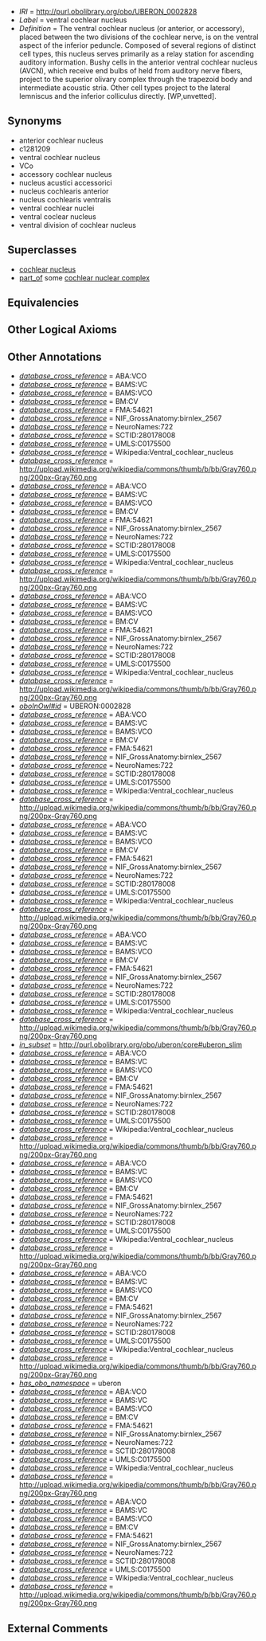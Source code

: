  * *IRI* = http://purl.obolibrary.org/obo/UBERON_0002828
 * *Label* = ventral cochlear nucleus
 * *Definition* = The ventral cochlear nucleus (or anterior, or accessory), placed between the two divisions of the cochlear nerve, is on the ventral aspect of the inferior peduncle. Composed of several regions of distinct cell types, this nucleus serves primarily as a relay station for ascending auditory information. Bushy cells in the anterior ventral cochlear nucleus (AVCN), which receive end bulbs of held from auditory nerve fibers, project to the superior olivary complex through the trapezoid body and intermediate acoustic stria. Other cell types project to the lateral lemniscus and the inferior colliculus directly. [WP,unvetted].

## Synonyms

 * anterior cochlear nucleus
 * c1281209
 * ventral cochlear nucleus
 * VCo
 * accessory cochlear nucleus
 * nucleus acustici accessorici
 * nucleus cochlearis anterior
 * nucleus cochlearis ventralis
 * ventral cochlear nuclei
 * ventral coclear nucleus
 * ventral division of cochlear nucleus

## Superclasses

 * [cochlear nucleus](../../UBERON/20/UBERON_0001720.md)
 * [part_of](../../BFO/50/BFO_0000050.md) some [cochlear nuclear complex](../../UBERON/10/UBERON_0002610.md)

## Equivalencies


## Other Logical Axioms


## Other Annotations

 * *[database_cross_reference](../../ef/oboInOwl#hasDbXref.md)* = ABA:VCO
 * *[database_cross_reference](../../ef/oboInOwl#hasDbXref.md)* = BAMS:VC
 * *[database_cross_reference](../../ef/oboInOwl#hasDbXref.md)* = BAMS:VCO
 * *[database_cross_reference](../../ef/oboInOwl#hasDbXref.md)* = BM:CV
 * *[database_cross_reference](../../ef/oboInOwl#hasDbXref.md)* = FMA:54621
 * *[database_cross_reference](../../ef/oboInOwl#hasDbXref.md)* = NIF_GrossAnatomy:birnlex_2567
 * *[database_cross_reference](../../ef/oboInOwl#hasDbXref.md)* = NeuroNames:722
 * *[database_cross_reference](../../ef/oboInOwl#hasDbXref.md)* = SCTID:280178008
 * *[database_cross_reference](../../ef/oboInOwl#hasDbXref.md)* = UMLS:C0175500
 * *[database_cross_reference](../../ef/oboInOwl#hasDbXref.md)* = Wikipedia:Ventral_cochlear_nucleus
 * *[database_cross_reference](../../ef/oboInOwl#hasDbXref.md)* = http://upload.wikimedia.org/wikipedia/commons/thumb/b/bb/Gray760.png/200px-Gray760.png
 * *[database_cross_reference](../../ef/oboInOwl#hasDbXref.md)* = ABA:VCO
 * *[database_cross_reference](../../ef/oboInOwl#hasDbXref.md)* = BAMS:VC
 * *[database_cross_reference](../../ef/oboInOwl#hasDbXref.md)* = BAMS:VCO
 * *[database_cross_reference](../../ef/oboInOwl#hasDbXref.md)* = BM:CV
 * *[database_cross_reference](../../ef/oboInOwl#hasDbXref.md)* = FMA:54621
 * *[database_cross_reference](../../ef/oboInOwl#hasDbXref.md)* = NIF_GrossAnatomy:birnlex_2567
 * *[database_cross_reference](../../ef/oboInOwl#hasDbXref.md)* = NeuroNames:722
 * *[database_cross_reference](../../ef/oboInOwl#hasDbXref.md)* = SCTID:280178008
 * *[database_cross_reference](../../ef/oboInOwl#hasDbXref.md)* = UMLS:C0175500
 * *[database_cross_reference](../../ef/oboInOwl#hasDbXref.md)* = Wikipedia:Ventral_cochlear_nucleus
 * *[database_cross_reference](../../ef/oboInOwl#hasDbXref.md)* = http://upload.wikimedia.org/wikipedia/commons/thumb/b/bb/Gray760.png/200px-Gray760.png
 * *[database_cross_reference](../../ef/oboInOwl#hasDbXref.md)* = ABA:VCO
 * *[database_cross_reference](../../ef/oboInOwl#hasDbXref.md)* = BAMS:VC
 * *[database_cross_reference](../../ef/oboInOwl#hasDbXref.md)* = BAMS:VCO
 * *[database_cross_reference](../../ef/oboInOwl#hasDbXref.md)* = BM:CV
 * *[database_cross_reference](../../ef/oboInOwl#hasDbXref.md)* = FMA:54621
 * *[database_cross_reference](../../ef/oboInOwl#hasDbXref.md)* = NIF_GrossAnatomy:birnlex_2567
 * *[database_cross_reference](../../ef/oboInOwl#hasDbXref.md)* = NeuroNames:722
 * *[database_cross_reference](../../ef/oboInOwl#hasDbXref.md)* = SCTID:280178008
 * *[database_cross_reference](../../ef/oboInOwl#hasDbXref.md)* = UMLS:C0175500
 * *[database_cross_reference](../../ef/oboInOwl#hasDbXref.md)* = Wikipedia:Ventral_cochlear_nucleus
 * *[database_cross_reference](../../ef/oboInOwl#hasDbXref.md)* = http://upload.wikimedia.org/wikipedia/commons/thumb/b/bb/Gray760.png/200px-Gray760.png
 * *[oboInOwl#id](../../id/oboInOwl#id.md)* = UBERON:0002828
 * *[database_cross_reference](../../ef/oboInOwl#hasDbXref.md)* = ABA:VCO
 * *[database_cross_reference](../../ef/oboInOwl#hasDbXref.md)* = BAMS:VC
 * *[database_cross_reference](../../ef/oboInOwl#hasDbXref.md)* = BAMS:VCO
 * *[database_cross_reference](../../ef/oboInOwl#hasDbXref.md)* = BM:CV
 * *[database_cross_reference](../../ef/oboInOwl#hasDbXref.md)* = FMA:54621
 * *[database_cross_reference](../../ef/oboInOwl#hasDbXref.md)* = NIF_GrossAnatomy:birnlex_2567
 * *[database_cross_reference](../../ef/oboInOwl#hasDbXref.md)* = NeuroNames:722
 * *[database_cross_reference](../../ef/oboInOwl#hasDbXref.md)* = SCTID:280178008
 * *[database_cross_reference](../../ef/oboInOwl#hasDbXref.md)* = UMLS:C0175500
 * *[database_cross_reference](../../ef/oboInOwl#hasDbXref.md)* = Wikipedia:Ventral_cochlear_nucleus
 * *[database_cross_reference](../../ef/oboInOwl#hasDbXref.md)* = http://upload.wikimedia.org/wikipedia/commons/thumb/b/bb/Gray760.png/200px-Gray760.png
 * *[database_cross_reference](../../ef/oboInOwl#hasDbXref.md)* = ABA:VCO
 * *[database_cross_reference](../../ef/oboInOwl#hasDbXref.md)* = BAMS:VC
 * *[database_cross_reference](../../ef/oboInOwl#hasDbXref.md)* = BAMS:VCO
 * *[database_cross_reference](../../ef/oboInOwl#hasDbXref.md)* = BM:CV
 * *[database_cross_reference](../../ef/oboInOwl#hasDbXref.md)* = FMA:54621
 * *[database_cross_reference](../../ef/oboInOwl#hasDbXref.md)* = NIF_GrossAnatomy:birnlex_2567
 * *[database_cross_reference](../../ef/oboInOwl#hasDbXref.md)* = NeuroNames:722
 * *[database_cross_reference](../../ef/oboInOwl#hasDbXref.md)* = SCTID:280178008
 * *[database_cross_reference](../../ef/oboInOwl#hasDbXref.md)* = UMLS:C0175500
 * *[database_cross_reference](../../ef/oboInOwl#hasDbXref.md)* = Wikipedia:Ventral_cochlear_nucleus
 * *[database_cross_reference](../../ef/oboInOwl#hasDbXref.md)* = http://upload.wikimedia.org/wikipedia/commons/thumb/b/bb/Gray760.png/200px-Gray760.png
 * *[database_cross_reference](../../ef/oboInOwl#hasDbXref.md)* = ABA:VCO
 * *[database_cross_reference](../../ef/oboInOwl#hasDbXref.md)* = BAMS:VC
 * *[database_cross_reference](../../ef/oboInOwl#hasDbXref.md)* = BAMS:VCO
 * *[database_cross_reference](../../ef/oboInOwl#hasDbXref.md)* = BM:CV
 * *[database_cross_reference](../../ef/oboInOwl#hasDbXref.md)* = FMA:54621
 * *[database_cross_reference](../../ef/oboInOwl#hasDbXref.md)* = NIF_GrossAnatomy:birnlex_2567
 * *[database_cross_reference](../../ef/oboInOwl#hasDbXref.md)* = NeuroNames:722
 * *[database_cross_reference](../../ef/oboInOwl#hasDbXref.md)* = SCTID:280178008
 * *[database_cross_reference](../../ef/oboInOwl#hasDbXref.md)* = UMLS:C0175500
 * *[database_cross_reference](../../ef/oboInOwl#hasDbXref.md)* = Wikipedia:Ventral_cochlear_nucleus
 * *[database_cross_reference](../../ef/oboInOwl#hasDbXref.md)* = http://upload.wikimedia.org/wikipedia/commons/thumb/b/bb/Gray760.png/200px-Gray760.png
 * *[in_subset](../../et/oboInOwl#inSubset.md)* = http://purl.obolibrary.org/obo/uberon/core#uberon_slim
 * *[database_cross_reference](../../ef/oboInOwl#hasDbXref.md)* = ABA:VCO
 * *[database_cross_reference](../../ef/oboInOwl#hasDbXref.md)* = BAMS:VC
 * *[database_cross_reference](../../ef/oboInOwl#hasDbXref.md)* = BAMS:VCO
 * *[database_cross_reference](../../ef/oboInOwl#hasDbXref.md)* = BM:CV
 * *[database_cross_reference](../../ef/oboInOwl#hasDbXref.md)* = FMA:54621
 * *[database_cross_reference](../../ef/oboInOwl#hasDbXref.md)* = NIF_GrossAnatomy:birnlex_2567
 * *[database_cross_reference](../../ef/oboInOwl#hasDbXref.md)* = NeuroNames:722
 * *[database_cross_reference](../../ef/oboInOwl#hasDbXref.md)* = SCTID:280178008
 * *[database_cross_reference](../../ef/oboInOwl#hasDbXref.md)* = UMLS:C0175500
 * *[database_cross_reference](../../ef/oboInOwl#hasDbXref.md)* = Wikipedia:Ventral_cochlear_nucleus
 * *[database_cross_reference](../../ef/oboInOwl#hasDbXref.md)* = http://upload.wikimedia.org/wikipedia/commons/thumb/b/bb/Gray760.png/200px-Gray760.png
 * *[database_cross_reference](../../ef/oboInOwl#hasDbXref.md)* = ABA:VCO
 * *[database_cross_reference](../../ef/oboInOwl#hasDbXref.md)* = BAMS:VC
 * *[database_cross_reference](../../ef/oboInOwl#hasDbXref.md)* = BAMS:VCO
 * *[database_cross_reference](../../ef/oboInOwl#hasDbXref.md)* = BM:CV
 * *[database_cross_reference](../../ef/oboInOwl#hasDbXref.md)* = FMA:54621
 * *[database_cross_reference](../../ef/oboInOwl#hasDbXref.md)* = NIF_GrossAnatomy:birnlex_2567
 * *[database_cross_reference](../../ef/oboInOwl#hasDbXref.md)* = NeuroNames:722
 * *[database_cross_reference](../../ef/oboInOwl#hasDbXref.md)* = SCTID:280178008
 * *[database_cross_reference](../../ef/oboInOwl#hasDbXref.md)* = UMLS:C0175500
 * *[database_cross_reference](../../ef/oboInOwl#hasDbXref.md)* = Wikipedia:Ventral_cochlear_nucleus
 * *[database_cross_reference](../../ef/oboInOwl#hasDbXref.md)* = http://upload.wikimedia.org/wikipedia/commons/thumb/b/bb/Gray760.png/200px-Gray760.png
 * *[database_cross_reference](../../ef/oboInOwl#hasDbXref.md)* = ABA:VCO
 * *[database_cross_reference](../../ef/oboInOwl#hasDbXref.md)* = BAMS:VC
 * *[database_cross_reference](../../ef/oboInOwl#hasDbXref.md)* = BAMS:VCO
 * *[database_cross_reference](../../ef/oboInOwl#hasDbXref.md)* = BM:CV
 * *[database_cross_reference](../../ef/oboInOwl#hasDbXref.md)* = FMA:54621
 * *[database_cross_reference](../../ef/oboInOwl#hasDbXref.md)* = NIF_GrossAnatomy:birnlex_2567
 * *[database_cross_reference](../../ef/oboInOwl#hasDbXref.md)* = NeuroNames:722
 * *[database_cross_reference](../../ef/oboInOwl#hasDbXref.md)* = SCTID:280178008
 * *[database_cross_reference](../../ef/oboInOwl#hasDbXref.md)* = UMLS:C0175500
 * *[database_cross_reference](../../ef/oboInOwl#hasDbXref.md)* = Wikipedia:Ventral_cochlear_nucleus
 * *[database_cross_reference](../../ef/oboInOwl#hasDbXref.md)* = http://upload.wikimedia.org/wikipedia/commons/thumb/b/bb/Gray760.png/200px-Gray760.png
 * *[has_obo_namespace](../../ce/oboInOwl#hasOBONamespace.md)* = uberon
 * *[database_cross_reference](../../ef/oboInOwl#hasDbXref.md)* = ABA:VCO
 * *[database_cross_reference](../../ef/oboInOwl#hasDbXref.md)* = BAMS:VC
 * *[database_cross_reference](../../ef/oboInOwl#hasDbXref.md)* = BAMS:VCO
 * *[database_cross_reference](../../ef/oboInOwl#hasDbXref.md)* = BM:CV
 * *[database_cross_reference](../../ef/oboInOwl#hasDbXref.md)* = FMA:54621
 * *[database_cross_reference](../../ef/oboInOwl#hasDbXref.md)* = NIF_GrossAnatomy:birnlex_2567
 * *[database_cross_reference](../../ef/oboInOwl#hasDbXref.md)* = NeuroNames:722
 * *[database_cross_reference](../../ef/oboInOwl#hasDbXref.md)* = SCTID:280178008
 * *[database_cross_reference](../../ef/oboInOwl#hasDbXref.md)* = UMLS:C0175500
 * *[database_cross_reference](../../ef/oboInOwl#hasDbXref.md)* = Wikipedia:Ventral_cochlear_nucleus
 * *[database_cross_reference](../../ef/oboInOwl#hasDbXref.md)* = http://upload.wikimedia.org/wikipedia/commons/thumb/b/bb/Gray760.png/200px-Gray760.png
 * *[database_cross_reference](../../ef/oboInOwl#hasDbXref.md)* = ABA:VCO
 * *[database_cross_reference](../../ef/oboInOwl#hasDbXref.md)* = BAMS:VC
 * *[database_cross_reference](../../ef/oboInOwl#hasDbXref.md)* = BAMS:VCO
 * *[database_cross_reference](../../ef/oboInOwl#hasDbXref.md)* = BM:CV
 * *[database_cross_reference](../../ef/oboInOwl#hasDbXref.md)* = FMA:54621
 * *[database_cross_reference](../../ef/oboInOwl#hasDbXref.md)* = NIF_GrossAnatomy:birnlex_2567
 * *[database_cross_reference](../../ef/oboInOwl#hasDbXref.md)* = NeuroNames:722
 * *[database_cross_reference](../../ef/oboInOwl#hasDbXref.md)* = SCTID:280178008
 * *[database_cross_reference](../../ef/oboInOwl#hasDbXref.md)* = UMLS:C0175500
 * *[database_cross_reference](../../ef/oboInOwl#hasDbXref.md)* = Wikipedia:Ventral_cochlear_nucleus
 * *[database_cross_reference](../../ef/oboInOwl#hasDbXref.md)* = http://upload.wikimedia.org/wikipedia/commons/thumb/b/bb/Gray760.png/200px-Gray760.png

## External Comments

